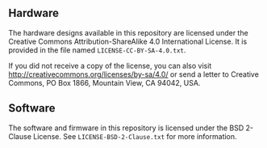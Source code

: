 ## Hardware

The hardware designs available in this repository are licensed under the
Creative Commons Attribution-ShareAlike 4.0 International License.
It is provided in the file named `LICENSE-CC-BY-SA-4.0.txt`.

If you did not receive a copy of the license, you can also visit
<http://creativecommons.org/licenses/by-sa/4.0/> or send a letter to
Creative Commons, PO Box 1866, Mountain View, CA 94042, USA. 

## Software

The software and firmware in this repository is licensed under the
BSD 2-Clause License. See `LICENSE-BSD-2-Clause.txt` for more information.